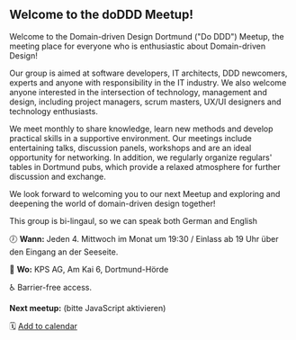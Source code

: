 ## Welcome to the doDDD Meetup!

Welcome to the Domain-driven Design Dortmund ("Do DDD") Meetup, the meeting place for everyone who is enthusiastic about Domain-driven Design!

Our group is aimed at software developers, IT architects, DDD newcomers, experts and anyone with responsibility in the IT industry. We also welcome anyone interested in the intersection of technology, management and design, including project managers, scrum masters, UX/UI designers and technology enthusiasts.

We meet monthly to share knowledge, learn new methods and develop practical skills in a supportive environment. Our meetings include entertaining talks, discussion panels, workshops and are an ideal opportunity for networking. In addition, we regularly organize regulars' tables in Dortmund pubs, which provide a relaxed atmosphere for further discussion and exchange.

We look forward to welcoming you to our next Meetup and exploring and deepening the world of domain-driven design together!

This group is bi-lingaul, so we can speak both German and English
 
🕖 **Wann:** Jeden 4. Mittwoch im Monat um 19:30 / Einlass ab 19 Uhr über den Eingang an der Seeseite. 

📌 **Wo:** KPS AG, Am Kai 6, Dortmund-Hörde

♿ Barrier-free access. 

**Next meetup:** <span id='next'>(bitte JavaScript aktivieren)</span>

🗓️ [Add to calendar](/meetup.ics)
<script type="application/ld+json">
{
  "@context": "https://schema.org/",
  "@type": "Event",
  "name": "DODDD - Domain-driven Design in Dortmund ",
  "location": {
    "@type": "Place",
    "address": {
      "@type": "PostalAddress",
      "postalCode": "44139",
      "streetAddress": "Am Kai 6",
      "addressCountry": "de",
      "addressLocality": "Dortmund"
    },
    "name": "KPS AG",
    "url": ""
  },
  "startDate": "2023-03-12T18:00:00.000Z",
  "endDate": "2023-03-12T22:00:00.000Z",
  "description": "Meetup for Domain-driven design",
  "eventStatus": "https://schema.org/EventScheduled",
  "eventAttendanceMode": "https://schema.org/OfflineEventAttendanceMode",
  "image": [],
  "typicalAgeRange": "",
  "inLanguage": "de"
}
</script>

<script src="assets/scripts/termine.js"></script>
